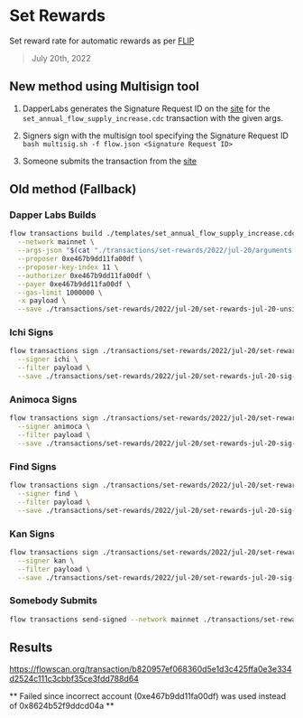 # Set Rewards

Set reward rate for automatic rewards as per [FLIP](https://github.com/onflow/flips/blob/main/governance/20220718-enable-automatic-rewards.md)

> July 20th, 2022

## New method using Multisign tool

1. DapperLabs generates the Signature Request ID on the [site](https://flow-multisig-git-service-account-onflow.vercel.app/mainnet) for the `set_annual_flow_supply_increase.cdc` transaction with the given args.

2. Signers sign with the multisign tool specifying the Signature Request ID
`bash multisig.sh -f flow.json <Signature Request ID>`

3. Someone submits the transaction from the [site](https://flow-multisig-git-service-account-onflow.vercel.app/mainnet)

## Old method (Fallback)

### Dapper Labs Builds


```sh
flow transactions build ./templates/set_annual_flow_supply_increase.cdc \
  --network mainnet \
  --args-json "$(cat "./transactions/set-rewards/2022/jul-20/arguments.json")" \
  --proposer 0xe467b9dd11fa00df \
  --proposer-key-index 11 \
  --authorizer 0xe467b9dd11fa00df \
  --payer 0xe467b9dd11fa00df \
  --gas-limit 1000000 \
  -x payload \
  --save ./transactions/set-rewards/2022/jul-20/set-rewards-jul-20-unsigned.rlp
```

### Ichi Signs

```sh
flow transactions sign ./transactions/set-rewards/2022/jul-20/set-rewards-jul-20-unsigned.rlp \
  --signer ichi \
  --filter payload \
  --save ./transactions/set-rewards/2022/jul-20/set-rewards-jul-20-sig-1.rlp
```

### Animoca Signs

```sh
flow transactions sign ./transactions/set-rewards/2022/jul-20/set-rewards-jul-20-sig-1.rlp \
  --signer animoca \
  --filter payload \
  --save ./transactions/set-rewards/2022/jul-20/set-rewards-jul-20-sig-2.rlp
```

### Find Signs

```sh
flow transactions sign ./transactions/set-rewards/2022/jul-20/set-rewards-jul-20-sig-2.rlp \
  --signer find \
  --filter payload \
  --save ./transactions/set-rewards/2022/jul-20/set-rewards-jul-20-sig-3.rlp
```

### Kan Signs

```sh
flow transactions sign ./transactions/set-rewards/2022/jul-20/set-rewards-jul-20-sig-3.rlp \
  --signer kan \
  --filter payload \
  --save ./transactions/set-rewards/2022/jul-20/set-rewards-jul-20-sig-complete.rlp
```

### Somebody Submits

```sh
flow transactions send-signed --network mainnet ./transactions/set-rewards/2022/jul-20/set-rewards-jul-20-sig-complete.rlp
```

## Results

https://flowscan.org/transaction/b820957ef068360d5e1d3c425ffa0e3e334d2524c111c3cbbf35ce3fdd788d64

** Failed since incorrect account (0xe467b9dd11fa00df) was used instead of 0x8624b52f9ddcd04a **
